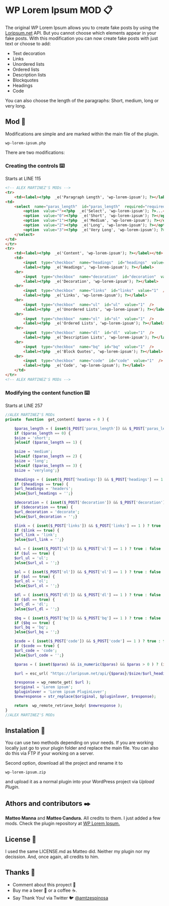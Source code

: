 ﻿# WP Lorem Ipsum MOD 📋
The original WP Lorem Ipsum allows you to create fake posts by using the [Loripsum.net](https://loripsum.net/) API. But you cannot choose which elements appear in your fake posts. With this modification you can now create fake posts with just text or choose to add:
- Text decoration
- Links
- Unordered lists
- Ordered lists
- Description lists
- Blockquotes
- Headings
- Code

You can also choose the length of the paragraphs: Short, medium, long or very long.

## Mod 🚀
Modifications are simple and are marked within the main file of the plugin. 
```
wp-lorem-ipsum.php
```
There are two modifications: 

### Creating the controls ⌨️
Starts at LINE 115
```html
<!-- ALEX MARTINEZ'S MODs -->
<tr>
	<td><label><?php  _e('Paragraph Length', 'wp-lorem-ipsum'); ?></label></td>
<td>
	<select  name="paras_length"  id="paras_length"  required="required">
		<option  value=""><?php  _e('Select', 'wp-lorem-ipsum'); ?>...</option>
		<option  value="0"><?php  _e('Short', 'wp-lorem-ipsum'); ?></option>
		<option  value="1"><?php  _e('Medium', 'wp-lorem-ipsum'); ?></option>
		<option  value="2"><?php  _e('Long', 'wp-lorem-ipsum'); ?></option>
		<option  value="3"><?php  _e('Very Long', 'wp-lorem-ipsum'); ?></option>
	</select>
</td>
</tr>
<tr>
	<td><label><?php  _e('Content', 'wp-lorem-ipsum'); ?></label></td>
	<td>
		<input  type="checkbox"  name="headings"  id="headings"  value="1"  />
		<label><?php  _e('Headings', 'wp-lorem-ipsum'); ?></label>
	<br>
		<input  type="checkbox"  name="decoration"  id="decoration"  value="1"  />
		<label><?php  _e('Decoration', 'wp-lorem-ipsum'); ?></label>
	<br>
		<input  type="checkbox"  name="links"  id="links"  value="1"  />
		<label><?php  _e('Links', 'wp-lorem-ipsum'); ?></label>
	<br>
		<input  type="checkbox"  name="ul"  id="ul"  value="1"  />
		<label><?php  _e('Unordered Lists', 'wp-lorem-ipsum'); ?></label>
	<br>
		<input  type="checkbox"  name="ol"  id="ol"  value="1"  />
		<label><?php  _e('Ordered Lists', 'wp-lorem-ipsum'); ?></label>
	<br>
		<input  type="checkbox"  name="dl"  id="dl"  value="1"  />
		<label><?php  _e('Description Lists', 'wp-lorem-ipsum'); ?></label>
	<br>
		<input  type="checkbox"  name="bq"  id="bq"  value="1"  />
		<label><?php  _e('Block Quotes', 'wp-lorem-ipsum'); ?></label>
	<br>
		<input  type="checkbox"  name="code"  id="code"  value="1"  />
		<label><?php  _e('Code', 'wp-lorem-ipsum'); ?></label>
	</td>
</tr>
<!-- ALEX MARTINEZ'S MODs -->
```
### Modifying the content function ⌨️
Starts at LINE 257
```php
//ALEX MARTINEZ'S MODs
private  function  get_content( $paras = 0 ) {

	$paras_length = ( isset($_POST['paras_length']) && $_POST['paras_length']);
	if ($paras_length == 0) {
	$size = 'short';
	}elseif ($paras_length == 1) {

	$size = 'medium';
	}elseif ($paras_length == 2) {
	$size = 'long';
	}elseif ($paras_length == 3) {
	$size = 'verylong';}

	$headings = ( isset($_POST['headings']) && $_POST['headings'] == 1 ) ? true : false ;
	if ($headings == true) {
	$url_headings = 'headers';
	}else{$url_headings = '';}

	$decoration = ( isset($_POST['decoration']) && $_POST['decoration'] == 1 ) ? true : false ;
	if ($decoration == true) {
	$url_decoration = 'decorate';
	}else{$url_decoration = '';}

	$link = ( isset($_POST['links']) && $_POST['links'] == 1 ) ? true : false ;
	if ($link == true) {
	$url_link = 'link';
	}else{$url_link = '';}

	$ul = ( isset($_POST['ul']) && $_POST['ul'] == 1 ) ? true : false ;
	if ($ul == true) {
	$url_ul = 'ul';
	}else{$url_ul = '';}

	$ol = ( isset($_POST['ol']) && $_POST['ol'] == 1 ) ? true : false ;
	if ($ol == true) {
	$url_ol = 'ol';
	}else{$url_ol = '';}

	$dl = ( isset($_POST['dl']) && $_POST['dl'] == 1 ) ? true : false ;
	if ($dl == true) {
	$url_dl = 'dl';
	}else{$url_dl = '';}

	$bq = ( isset($_POST['bq']) && $_POST['bq'] == 1 ) ? true : false ;
	if ($bq == true) {
	$url_bq = 'bq';
	}else{$url_bq = '';}

	$code = ( isset($_POST['code']) && $_POST['code'] == 1 ) ? true : false ;
	if ($code == true) {
	$url_code = 'code';
	}else{$url_code = '';}

	$paras = ( isset($paras) && is_numeric($paras) && $paras > 0 ) ? (int)$paras : rand( 5, 10 );

	$url = esc_url( "https://loripsum.net/api/{$paras}/$size/$url_headings/$decorate/$url_link/$url_ul/$url_ol/$url_dl/$url_bq/$url_code");

	$response = wp_remote_get( $url );
	$original = 'Lorem ipsum';
	$pluginlover = 'Lorem ipsum PluginLover';
	$newresponse = str_replace($original, $pluginlover, $response);

	return  wp_remote_retrieve_body( $newresponse );
}
//ALEX MARTINEZ'S MODs
```
## Instalation 🔧
You can use two methods depending on your needs. If you are working locally just go to your plugin folder and replace the main file. You can also do this via FTP if your working on a server.

Second option, download all the project and rename it to
```
wp-lorem-ipsum.zip
```
and upload it as a normal plugin into your WordPress project via *Upload Plugin.*

## Athors and contributors ✒️
**Matteo Manna** and **Matteo Candura.** All credits to them. I just added a few mods.
Check the plugin repository at [WP Lorem Ipsum.](https://wordpress.org/plugins/wp-lorem-ipsum/)

## License 📄
I used the same LICENSE.md as Matteo did. Neither my plugin nor my decission. And, once again, all credits to him.

## Thanks 🎁

* Comment about this proyect 📢
* Buy me a beer 🍺 or a coffee ☕.
* Say Thank You! via Twitter 🐦 [@amtzespinosa](https://twitter.com/amtzespinosa)


